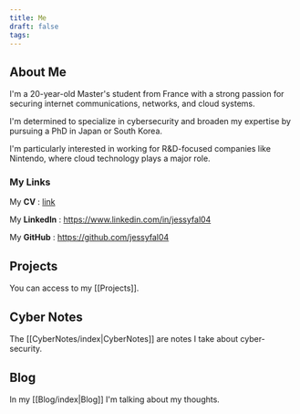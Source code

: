 ```yaml
---
title: Me
draft: false
tags:
---
```

## About Me
I'm a 20-year-old Master's student from France with a strong passion for securing internet communications, networks, and cloud systems.

I'm determined to specialize in cybersecurity and broaden my expertise by pursuing a PhD in Japan or South Korea.

I'm particularly interested in working for R&D-focused companies like Nintendo, where cloud technology plays a major role.

### My Links
My **CV** : [link](Res/cv_fallavier.pdf)

My **LinkedIn** : https://www.linkedin.com/in/jessyfal04

My **GitHub** : https://github.com/jessyfal04

## Projects
You can access to my [[Projects]].

## Cyber Notes 
The [[CyberNotes/index|CyberNotes]] are notes I take about cyber-security.

## Blog
In my [[Blog/index|Blog]] I'm talking about my thoughts.